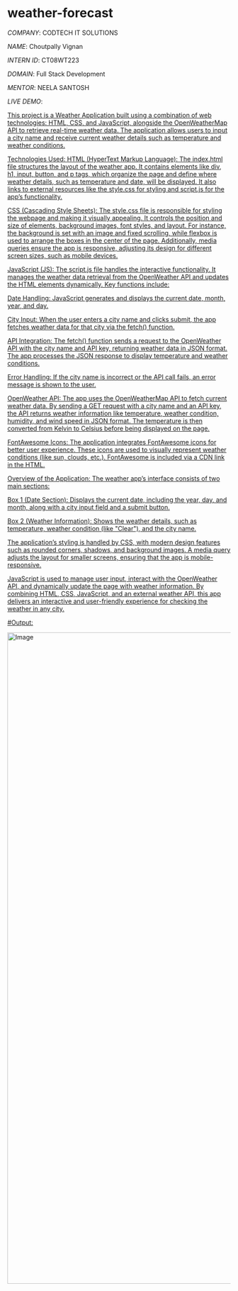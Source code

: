 # weather-forecast

*COMPANY*: CODTECH IT SOLUTIONS 

*NAME*: Choutpally Vignan

*INTERN ID*: CT08WT223

*DOMAIN*: Full Stack Development

*MENTOR*: NEELA SANTOSH

*LIVE DEMO*: <a href="vignan-weatherforecast.netlify.app"/>

This project is a Weather Application built using a combination of web technologies: HTML, CSS, and JavaScript, alongside the OpenWeatherMap API to retrieve real-time weather data. The application allows users to input a city name and receive current weather details such as temperature and weather conditions.

Technologies Used:
HTML (HyperText Markup Language): The index.html file structures the layout of the weather app. It contains elements like div, h1, input, button, and p tags, which organize the page and define where weather details, such as temperature and date, will be displayed. It also links to external resources like the style.css for styling and script.js for the app’s functionality.

CSS (Cascading Style Sheets): The style.css file is responsible for styling the webpage and making it visually appealing. It controls the position and size of elements, background images, font styles, and layout. For instance, the background is set with an image and fixed scrolling, while flexbox is used to arrange the boxes in the center of the page. Additionally, media queries ensure the app is responsive, adjusting its design for different screen sizes, such as mobile devices.

JavaScript (JS): The script.js file handles the interactive functionality. It manages the weather data retrieval from the OpenWeather API and updates the HTML elements dynamically. Key functions include:

Date Handling: JavaScript generates and displays the current date, month, year, and day.

City Input: When the user enters a city name and clicks submit, the app fetches weather data for that city via the fetch() function.

API Integration: The fetch() function sends a request to the OpenWeather API with the city name and API key, returning weather data in JSON format. The app processes the JSON response to display temperature and weather conditions.

Error Handling: If the city name is incorrect or the API call fails, an error message is shown to the user.

OpenWeather API: The app uses the OpenWeatherMap API to fetch current weather data. By sending a GET request with a city name and an API key, the API returns weather information like temperature, weather condition, humidity, and wind speed in JSON format. The temperature is then converted from Kelvin to Celsius before being displayed on the page.

FontAwesome Icons: The application integrates FontAwesome icons for better user experience. These icons are used to visually represent weather conditions (like sun, clouds, etc.). FontAwesome is included via a CDN link in the HTML.

Overview of the Application:
The weather app’s interface consists of two main sections:

Box 1 (Date Section): Displays the current date, including the year, day, and month, along with a city input field and a submit button.

Box 2 (Weather Information): Shows the weather details, such as temperature, weather condition (like "Clear"), and the city name.

The application’s styling is handled by CSS, with modern design features such as rounded corners, shadows, and background images. A media query adjusts the layout for smaller screens, ensuring that the app is mobile-responsive.

JavaScript is used to manage user input, interact with the OpenWeather API, and dynamically update the page with weather information. By combining HTML, CSS, JavaScript, and an external weather API, this app delivers an interactive and user-friendly experience for checking the weather in any city.

#Output:

<img width="1470" alt="Image" src="https://github.com/user-attachments/assets/194be20f-1a70-4dde-aff2-985cff08c8fa" />

